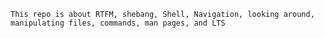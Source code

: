 	This repo is about RTFM, shebang, Shell, Navigation, looking around, manipulating files, commands, man pages, and LTS
